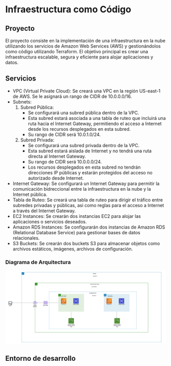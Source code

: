# Infraestructura como Código

## Proyecto
El proyecto consiste en la implementación de una infraestructura en la nube utilizando los servicios de Amazon Web Services (AWS) y gestionándolos como código utilizando Terraform. El objetivo principal es crear una infraestructura escalable, segura y eficiente para alojar aplicaciones y datos.

## Servicios
- VPC (Virtual Private Cloud): Se creará una VPC en la región US-east-1 de AWS. Se le asignará un rango de CIDR de 10.0.0.0/16.
- Subnets:
  1. Subred Pública:
     - Se configurará una subred pública dentro de la VPC.
     - Esta subred estará asociada a una tabla de ruteo que incluirá una ruta hacia el Internet Gateway, permitiendo el acceso a Internet desde los recursos desplegados en esta subred.
     - Su rango de CIDR será 10.0.1.0/24.
  2. Subred Privada:
     - Se configurará una subred privada dentro de la VPC.
     - Esta subred estará aislada de Internet y no tendrá una ruta directa al Internet Gateway.
     - Su rango de CIDR será 10.0.0.0/24.
     - Los recursos desplegados en esta subred no tendrán direcciones IP públicas y estarán protegidos del acceso no autorizado desde Internet.
- Internet Gateway: Se configurará un Internet Gateway para permitir la comunicación bidreccional entre la infraestructura en la nube y la Internet pública.
- Tabla de Ruteo: Se creará una tabla de ruteo para dirigir el tráfico entre subredes privadas y públicas, asi como reglas para el acceso a Internet a través del Internet Gateway.
- EC2 Instances: Se crearán dos instancias EC2 para alojar las aplicaciones o servicios deseados.
- Amazon RDS Instances: Se configurarán dos instancias de Amazon RDS (Relational Database Service) para gestionar bases de datos relacionales.
- S3 Buckets: Se crearán dos buckets S3 para almacenar objetos como archivos estáticos, imágenes, archivos de configuración.

### Diagrama de Arquitectura

![diagrama](aws-arquitectura.png)


## Entorno de desarrollo

